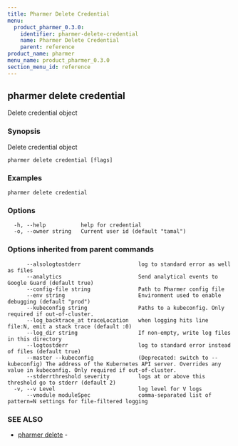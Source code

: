 ```yaml
---
title: Pharmer Delete Credential
menu:
  product_pharmer_0.3.0:
    identifier: pharmer-delete-credential
    name: Pharmer Delete Credential
    parent: reference
product_name: pharmer
menu_name: product_pharmer_0.3.0
section_menu_id: reference
---
```

## pharmer delete credential

Delete  credential object

### Synopsis

Delete  credential object

```
pharmer delete credential [flags]
```

### Examples

```
pharmer delete credential
```

### Options

```
  -h, --help           help for credential
  -o, --owner string   Current user id (default "tamal")
```

### Options inherited from parent commands

```
      --alsologtostderr                  log to standard error as well as files
      --analytics                        Send analytical events to Google Guard (default true)
      --config-file string               Path to Pharmer config file
      --env string                       Environment used to enable debugging (default "prod")
      --kubeconfig string                Paths to a kubeconfig. Only required if out-of-cluster.
      --log_backtrace_at traceLocation   when logging hits line file:N, emit a stack trace (default :0)
      --log_dir string                   If non-empty, write log files in this directory
      --logtostderr                      log to standard error instead of files (default true)
      --master --kubeconfig              (Deprecated: switch to --kubeconfig) The address of the Kubernetes API server. Overrides any value in kubeconfig. Only required if out-of-cluster.
      --stderrthreshold severity         logs at or above this threshold go to stderr (default 2)
  -v, --v Level                          log level for V logs
      --vmodule moduleSpec               comma-separated list of pattern=N settings for file-filtered logging
```

### SEE ALSO

* [pharmer delete](/docs/reference/pharmer_delete.md)	 - 

